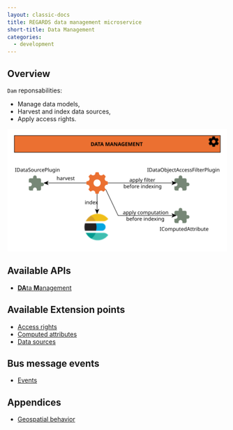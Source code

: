 ```yaml
---
layout: classic-docs
title: REGARDS data management microservice
short-title: Data Management
categories:
  - development
---
```


## Overview

`Dam` reponsabilities:

* Manage data models,
* Harvest and index data sources,
* Apply access rights.

![Ingest plugins](/assets/schemas/microservices/dam.svg)

## Available APIs

* [**DA**ta **M**anagement](/development/regards/dam/api/model-api/)

## Available Extension points

* [Access rights](/development/regards/dam/plugins/access-rights-plugins/)
* [Computed attributes](/development/regards/dam/plugins/computed-attribute-plugins/)
* [Data sources](/development/regards/dam/plugins/data-source-plugins/)

## Bus message events

 * [Events](/development/regards/dam/events/events/)

## Appendices

* [Geospatial behavior](/development/regards/dam/geo/)
